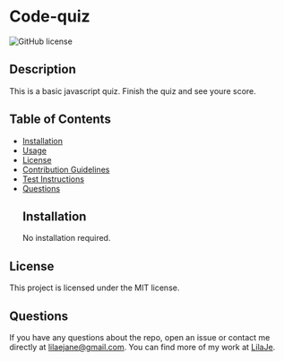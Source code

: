 # Code-quiz

![GitHub license](https://img.shields.io/badge/license-MIT-blue.svg)

## Description

This is a basic javascript quiz. Finish the quiz and see youre score.

## Table of Contents

- [Installation](#installation)
- [Usage](#usage)
- [License](#license)
- [Contribution Guidelines](#contribution-guidelines)
- [Test Instructions](#test-instructions)
- [Questions](#questions)
  ## Installation
  No installation required.

## License

This project is licensed under the MIT license.

## Questions

If you have any questions about the repo, open an issue or contact me directly at lilaejane@gmail.com. You can find more of my work at [LilaJe](github.com/LilaJe/).
